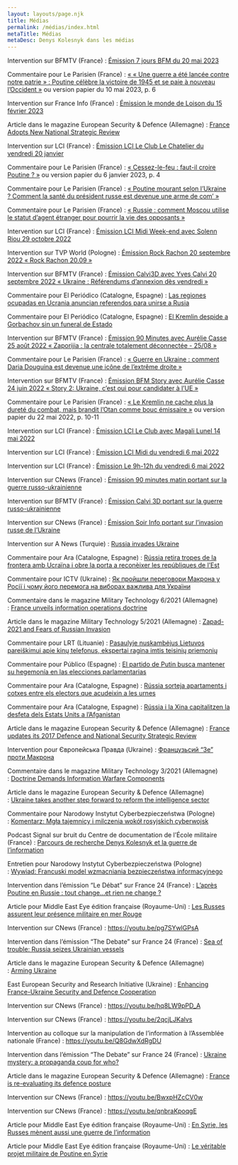 ```yaml
---
layout: layouts/page.njk
title: Médias
permalink: /médias/index.html
metaTitle: Médias
metaDesc: Denys Kolesnyk dans les médias
---
```

Intervention sur BFMTV (France) : [Émission 7 jours BFM du 20 mai 2023](https://www.bfmtv.com/replay-emissions/7-jours-bfm/bakhmout-aux-mains-des-russes-kiev-dement-20-05_VN-202305200402.html)

Commentaire pour Le Parisien (France) : [« « Une guerre a été lancée contre notre patrie » : Poutine célèbre la victoire de 1945 et se paie à nouveau l’Occident »](https://www.leparisien.fr/international/guerre-en-ukraine-poutine-celebre-la-victoire-de-1945-et-se-paie-a-nouveau-loccident-09-05-2023-246NHMIGCFCTDAN2HV5UOZ3CVY.php) ou version papier du 10 mai 2023, p. 6

Intervention sur France Info (France) : [Émission le monde de Loison du 15 février 2023](https://www.francetvinfo.fr/replay-jt/franceinfo/18h-loison/jt-le-monde-de-loison-mercredi-15-fevrier-2023_5660981.html)

Article dans le magazine European Security & Defence (Allemagne) : [France Adopts New National Strategic Review](https://kolesnyk.fr/images/ESD_1_2023_Kolesnyk.pdf)

Intervention sur LCI (France) : [Émission LCI Le Club Le Chatelier du vendredi 20 janvier](https://www.tf1info.fr/replay-lci/video-le-club-le-chatelier-du-vendredi-20-janvier-2245645.html)

Commentaire pour Le Parisien (France) : [« Cessez-le-feu : faut-il croire Poutine ? »](https://www.leparisien.fr/international/cessez-le-feu-en-ukraine-possibles-negociations-faut-il-croire-vladimir-poutine-05-01-2023-P2GI3KEP3BGO5BIWW3GBG74JZQ.php) ou version papier du 6 janvier 2023, p. 4

Commentaire pour Le Parisien (France) : [« Poutine mourant selon l’Ukraine ? Comment la santé du président russe est devenue une arme de com’ »](https://www.leparisien.fr/international/comment-les-rumeurs-sur-la-sante-de-vladimir-poutine-sont-devenues-une-arme-de-communication-05-01-2023-P6XNTO5SFFBBNO7H3EKAXBY6SY.php)

Commentaire pour Le Parisien (France) : [« Russie : comment Moscou utilise le statut d’agent étranger pour pourrir la vie des opposants »](https://www.leparisien.fr/international/russie-comment-moscou-utilise-le-statut-dagent-etranger-pour-pourrir-la-vie-des-opposants-01-12-2022-HGBNSGQMOZBRDJD5KO2URDM644.php)

Intervention sur LCI (France) : [Émission LCI Midi Week-end avec Solenn Riou 29 octobre 2022](https://www.tf1info.fr/replay-lci/video-lci-midi-week-end-du-29-octobre-2022-2237071.html)

Intervention sur TVP World (Pologne) : [Émission Rock Rachon 20 septembre 2022 « Rock Rachon 20.09 »](https://tvpworld.com/62868830/rock-rachon-2009)

Intervention sur BFMTV (France) : [Émission Calvi3D avec Yves Calvi 20 septembre 2022 « Ukraine : Référendums d’annexion dès vendredi »](https://www.bfmtv.com/replay-emissions/calvi-3d/ukraine-referendums-d-annexion-des-vendredi-20-09_VN-202209200663.html)

Commentaire pour El Periódico (Catalogne, Espagne) : [Las regiones ocupadas en Ucrania anuncian referendos para unirse a Rusia](https://www.elperiodico.com/es/internacional/20220920/regiones-ocupadas-ucrania-anuncian-referendum-adhesion-rusia-75678964)

Commentaire pour El Periódico (Catalogne, Espagne) : [El Kremlin despide a Gorbachov sin un funeral de Estado](https://www.elperiodico.com/es/internacional/20220831/kremlin-organizara-funeral-despedir-gorbachov-14384106)

Intervention sur BFMTV (France) : [Émission 90 Minutes avec Aurélie Casse 25 août 2022 « Zaporijia : la centrale totalement déconnectée - 25/08 »](https://www.bfmtv.com/replay-emissions/90-minutes-aurelie-casse/zaporijia-la-centrale-totalement-deconnecteee-25-08_VN-202208250656.html)

Commentaire pour Le Parisien (France) : [« Guerre en Ukraine : comment Daria Douguina est devenue une icône de l’extrême droite »](https://www.leparisien.fr/international/guerre-en-ukraine-comment-daria-douguina-est-devenue-une-icone-de-lextreme-droite-25-08-2022-VSWBFMF6L5BJVFKAJRI2HWUU54.php)

Intervention sur BFMTV (France) : [Émission BFM Story avec Aurélie Casse 24 juin 2022 « Story 2: Ukraine, c’est oui pour candidater à l’UE »](https://www.bfmtv.com/replay-emissions/bfm-story/story-2-ukraine-c-est-oui-pour-candidater-a-l-ue-24-06_VN-202206240543.html)

Commentaire pour Le Parisien (France) : [« Le Kremlin ne cache plus la dureté du combat, mais brandit l’Otan comme bouc émissaire »](https://www.leparisien.fr/international/le-kremlin-ne-cache-plus-la-durete-du-combat-mais-brandit-lotan-comme-bouc-emissaire-22-05-2022-ACZPQQGAMVFV3MJ43BHRTXMZ5A.php) ou version papier du 22 mai 2022, p. 10-11

Intervention sur LCI (France) : [Émission LCI Le Club avec Magali Lunel 14 mai 2022](https://www.tf1info.fr/replay-lci/video-le-club-du-14-mai-avec-magali-lunel-2219792.html)

Intervention sur LCI (France) : [Émission LCI Midi du vendredi 6 mai 2022](https://www.tf1info.fr/replay-lci/video-lci-midi-du-vendredi-6-mai-2022-2218934.html)

Intervention sur LCI (France) : [Émission Le 9h-12h du vendredi 6 mai 2022](https://www.tf1info.fr/replay-lci/video-le-9h-12h-du-vendredi-6-mai-2022-2218907.html)

Intervention sur CNews (France) : [Émission 90 minutes matin portant sur la guerre russo-ukrainienne](https://www.cnews.fr/emission/2022-04-23/90-minutes-matin-du-23042022-1207603)

Intervention sur BFMTV (France) : [Émission Calvi 3D portant sur la guerre russo-ukrainienne](https://www.bfmtv.com/replay-emissions/calvi-3d/poutine-a-t-il-deja-perdu-la-guerre-23-03_VN-202203230582.html)

Intervention sur CNews (France) : [Émission Soir Info portant sur l’invasion russe de l’Ukraine](https://www.cnews.fr/emission/2022-03-04/soir-info-du-03032022-1189003)

Intervention sur A News (Turquie) : [Russia invades Ukraine](https://www.facebook.com/watch/?v=303726778338262&extid=CL-UNK-UNK-UNK-AN_GK0T-GK1C&ref=sharing)

Commentaire pour Ara (Catalogne, Espagne) : [Rússia retira tropes de la frontera amb Ucraïna i obre la porta a reconèixer les repúbliques de l’Est](https://www.ara.cat/internacional/russia-diu-seves-tropes-s-retirant-frontera-ucraina_1_4272135.html)

Commentaire pour ICTV (Ukraine) : [Як пройшли переговори Макрона у Росії і чому його перемога на виборах важлива для України](https://fakty.com.ua/ua/ukraine/polituka/20220212-yak-projshly-peregovory-makrona-u-rosiyi-i-chomu-jogo-peremoga-na-vyborah-vazhlyva-dlya-ukrayiny/)

Commentaire dans le magazine Military Technology 6/2021 (Allemagne) : [France unveils information operations doctrine](https://kolesnyk.fr/images/miltech62021_franceL2I_kolesnyk.pdf)

Article dans le magazine Military Technology 5/2021 (Allemagne) : [Zapad-2021 and Fears of Russian Invasion](https://kolesnyk.fr/images/miltech_zapad2021_kolesnyk.pdf)

Commentaire pour LRT (Lituanie) : [Pasaulyje nuskambėjus Lietuvos pareiškimui apie kinų telefonus, ekspertai ragina imtis teisinių priemonių](https://www.lrt.lt/naujienos/pasaulyje/6/1503523/pasaulyje-nuskambejus-lietuvos-pareiskimui-apie-kinu-telefonus-ekspertai-ragina-imtis-teisiniu-priemoniu)

Commentaire pour Público (Espagne) : [El partido de Putin busca mantener su hegemonía en las elecciones parlamentarias](https://www.publico.es/internacional/elecciones-rusia-partido-putin-busca-mantener-hegemonia-elecciones-parlamentarias.html)

Commentaire pour Ara (Catalogne, Espagne) : [Rússia sorteja apartaments i cotxes entre els electors que acudeixin a les urnes](https://www.ara.cat/internacional/eleccions-legislatives-russia-sorteigs-d-apartaments-i-el-govern-rus-sorteja-apartaments-i-cotxes-entre-els-electors-que-acudeixi-a-les-urnes_1_4119301.html)

Commentaire pour Ara (Catalogne, Espagne) : [Rússia i la Xina capitalitzen la desfeta dels Estats Units a l’Afganistan](https://www.ara.cat/internacional/russia-xina-capitalitzen-desfeta-dels-estats-units-l-afganistan_1_4092749.html)

Article dans le magazine European Security & Defence (Allemagne) : [France updates its 2017 Defence and National Security Strategic Review](https://kolesnyk.fr/images/ESD_France_Actu_Strategique_KOLESNYK.pdf)

Intervention pour Європейська Правда (Ukraine) : [Французьсий “Зе” проти Макрона](https://youtu.be/Omn5WmqOpzk)

Commentaire dans le magazine Military Technology 3/2021 (Allemagne) : [Doctrine Demands Information Warfare Components](https://kolesnyk.fr/images/miltech_doctrine_demands_information_warfare_components_kolesnyk.pdf)

Article dans le magazine European Security & Defence (Allemagne) : [Ukraine takes another step forward to reform the intelligence sector](https://kolesnyk.fr/images/ESD_Ukraine_Intel_KOLESNYK.pdf)

Commentaire pour Narodowy Instytut Cyberbezpieczeństwa (Pologne) : [Komentarz: Mgła tajemnicy i milczenia wokół rosyjskich cyberwojsk](https://nci.org.pl/komentarz-mgla-tajemnicy-i-milczenia-wokol-rosyjskich-cyberwojsk)

Podcast Signal sur bruit du Centre de documentation de l’École militaire (France) : [Parcours de recherche Denys Kolesnyk et la guerre de l’information](https://www.dems.defense.gouv.fr/cdem/productions/valorisation/voir-ecouter/signal-bruit/parcours-de-recherche-denys-kolesnyk)

Entretien pour Narodowy Instytut Cyberbezpieczeństwa (Pologne) : [Wywiad: Francuski model wzmacniania bezpieczeństwa informacyjnego](https://nci.org.pl/wywiad-francuski-model-wzmacniania-bezpieczenstwa-informacyjnego/)

Intervention dans l’émission “Le Débat” sur France 24 (France) : [L’après Poutine en Russie : tout change…et rien ne change ?](https://youtu.be/c6d4tP0LYdg)

Article pour Middle East Eye édition française (Royaume-Uni) : [Les Russes assurent leur présence militaire en mer Rouge](https://www.middleeasteye.net/fr/decryptages/russie-soudan-yemen-mer-rouge-base-navale-poutine)

Intervention sur CNews (France) : <https://youtu.be/pg7SYwlGPsA>

Intervention dans l’émission “The Debate” sur France 24 (France) : [Sea of trouble: Russia seizes Ukrainian vessels](https://youtu.be/ks4IumeosgE)

Article dans le magazine European Security & Defence (Allemagne) : [Arming Ukraine](https://kolesnyk.fr/images/ESD_Arming_Ukraine_Kolesnyk.pdf)

East European Security and Research Initiative (Ukraine) : [Enhancing France-Ukraine Security and Defence Cooperation](https://eesri.org/wp-content/uploads/2018/07/2018-07_France-Ukraine-Security-Cooperation_PB-ENG.pdf)

Intervention sur CNews (France) : <https://youtu.be/hq8LW9pPD_A>

Intervention sur CNews (France) : <https://youtu.be/2qcjLJKalvs>

Intervention au colloque sur la manipulation de l’information à l’Assemblée nationale (France) : <https://youtu.be/Q8GdwXdRgDU>

Intervention dans l’émission “The Debate” sur France 24 (France) : [Ukraine mystery: a propaganda coup for who?](https://youtu.be/3-iylGxMiq8)

Article dans le magazine European Security & Defence (Allemagne) : [France is re-evaluating its defence posture](https://kolesnyk.fr/images/ESD_France_Defence_Posture_Kolesnyk.pdf)

Intervention sur CNews (France) : <https://youtu.be/BwxpHZcCV0w>

Intervention sur CNews (France) : <https://youtu.be/qnbraKpoqgE>

Article pour Middle East Eye édition française (Royaume-Uni) : [En Syrie, les Russes mènent aussi une guerre de l’information](https://www.middleeasteye.net/fr/opinion-fr/en-syrie-les-russes-menent-aussi-une-guerre-de-linformation)

Article pour Middle East Eye édition française (Royaume-Uni) : [Le véritable projet militaire de Poutine en Syrie](https://www.middleeasteye.net/fr/opinion-fr/le-veritable-projet-militaire-de-poutine-en-syrie)